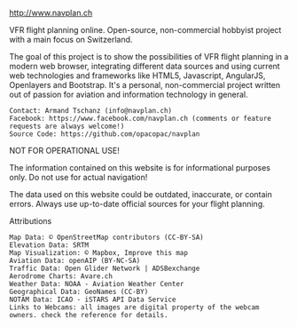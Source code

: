 http://www.navplan.ch

VFR flight planning online. Open-source, non-commercial hobbyist project with a main focus on Switzerland.

The goal of this project is to show the possibilities of VFR flight planning in a modern web browser, integrating different data sources and using current web technologies and frameworks like HTML5, Javascript, AngularJS, Openlayers and Bootstrap. It's a personal, non-commercial project written out of passion for aviation and information technology in general.

    Contact: Armand Tschanz (info@navplan.ch)
    Facebook: https://www.facebook.com/navplan.ch (comments or feature requests are always welcome!)
    Source Code: https://github.com/opacopac/navplan


NOT FOR OPERATIONAL USE!

The information contained on this website is for informational purposes only. Do not use for actual navigation!

The data used on this website could be outdated, inaccurate, or contain errors. Always use up-to-date official sources for your flight planning.


Attributions

    Map Data: © OpenStreetMap contributors (CC-BY-SA)
    Elevation Data: SRTM
    Map Visualization: © Mapbox, Improve this map
    Aviation Data: openAIP (BY-NC-SA)
    Traffic Data: Open Glider Network | ADSBexchange
    Aerodrome Charts: Avare.ch
    Weather Data: NOAA - Aviation Weather Center
    Geographical Data: GeoNames (CC-BY)
    NOTAM Data: ICAO - iSTARS API Data Service
    Links to Webcams: all images are digital property of the webcam owners. check the reference for details.
